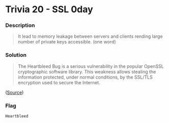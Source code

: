 # Trivia 20 - SSL 0day

### Description

> It lead to memory leakage between servers and clients rending large number
> of private keys accessible. (one word)

### Solution

> The Heartbleed Bug is a serious vulnerability in the popular OpenSSL
> cryptographic software library. This weakness allows stealing the information
> protected, under normal conditions, by the SSL/TLS encryption used to secure
> the Internet. 

([Source](http://heartbleed.com/))

### Flag

    Heartbleed
